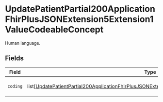 # UpdatePatientPartial200ApplicationFhirPlusJSONExtension5Extension1ValueCodeableConcept

Human language.


## Fields

| Field                                                                                                                                                                                                                         | Type                                                                                                                                                                                                                          | Required                                                                                                                                                                                                                      | Description                                                                                                                                                                                                                   |
| ----------------------------------------------------------------------------------------------------------------------------------------------------------------------------------------------------------------------------- | ----------------------------------------------------------------------------------------------------------------------------------------------------------------------------------------------------------------------------- | ----------------------------------------------------------------------------------------------------------------------------------------------------------------------------------------------------------------------------- | ----------------------------------------------------------------------------------------------------------------------------------------------------------------------------------------------------------------------------- |
| `coding`                                                                                                                                                                                                                      | list[[UpdatePatientPartial200ApplicationFhirPlusJSONExtension5Extension1ValueCodeableConceptCoding](../../models/operations/updatepatientpartial200applicationfhirplusjsonextension5extension1valuecodeableconceptcoding.md)] | :heavy_check_mark:                                                                                                                                                                                                            | Exactly one language code.                                                                                                                                                                                                    |